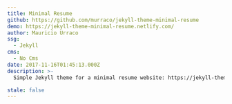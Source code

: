 ```yaml
---
title: Minimal Resume
github: https://github.com/murraco/jekyll-theme-minimal-resume
demo: https://jekyll-theme-minimal-resume.netlify.com/
author: Mauricio Urraco
ssg:
  - Jekyll
cms:
  - No Cms
date: 2017-11-16T01:45:13.000Z
description: >-
  Simple Jekyll theme for a minimal resume website: https://jekyll-theme-minimal-resume.netlify.com/

stale: false
---
```

